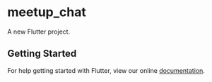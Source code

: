 # meetup_chat

A new Flutter project.

## Getting Started

For help getting started with Flutter, view our online
[documentation](https://flutter.io/).
